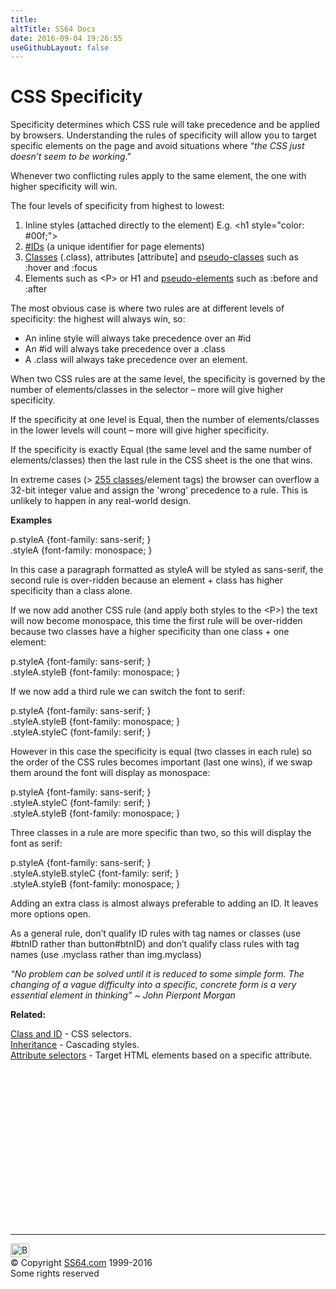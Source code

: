 ```yaml
---
title:
altTitle: SS64 Docs
date: 2016-09-04 19:26:55
useGithubLayout: false
---
```

<!-- #BeginLibraryItem "/Library/head_csssyntax.lbi" --><!-- #EndLibraryItem --><h1>CSS  Specificity</h1>
<p>Specificity  determines which CSS rule will take precedence and be applied by browsers. Understanding the rules of specificity will allow you to target specific elements on the page and avoid situations where “<i>the CSS just doesn’t seem to be working</i>.”</p>
<p>Whenever two conflicting rules apply to the same element, the one with higher specificity will win.</p>
<p>The four levels of specificity from highest to lowest: </p>
<ol>
<li> Inline styles (attached directly to the element) E.g. <span class="code">&lt;h1 style="color: #00f;"&gt;</span> </li>
<li><a href="syntax-class-id.html">#IDs</a> (a unique identifier for page elements) </li>
<li><a href="syntax-class-id.html">Classes</a> (.class), attributes  [attribute] and <a href="syntax-pseudo.html">pseudo-classes</a> such as <span class="code">:hover</span> and <span class="code">:focus</span></li>
<li> Elements such as<span class="code"> &lt;P&gt;</span> or <span class="code">H1</span> and <a href="syntax-pseudo.html">pseudo-elements</a> such as<span class="code"> :before</span> and <span class="code">:after</span></li>
</ol>
<p>The most obvious case is where two rules are at different levels of specificity: the highest will always win, so:</p>
<ul>
<li> An inline style will always take precedence over an <span class="code">#id</span></li>
<li> An <span class="code">#id</span> will 
always take precedence over a <span class="code">.class</span></li>
<li> A <span class="code">.class</span> will always take precedence over an <span class="code">element</span>.</li>
</ul>
<p>When two CSS rules are at the same level, the specificity is governed by the number of elements/classes in the selector – more will give higher specificity.</p>
<p>If the specificity at one level is  Equal, then the number of elements/classes in the lower levels will count – more will give higher specificity. </p>
<p>If the specificity is exactly Equal (the same level and the same number of elements/classes) then the last rule in the CSS sheet is the one that wins.</p>
<p>In  extreme cases (&gt; <a href="http://stackoverflow.com/questions/2809024/points-in-css-specificity">255 classes</a>/element tags) the browser can overflow a 32-bit integer value and assign the 'wrong' precedence to a rule. This is  unlikely to happen in any real-world design.</p>
<p><b>Examples</b></p>
<p class="code">p.styleA {font-family: <span class="winner">sans-serif</span>; }<br>
.styleA {font-family: monospace; }</p>
<p>In this case a paragraph formatted as styleA will be styled as sans-serif, the second rule is  over-ridden because an element + class has higher specificity than a class alone.</p>
<p>If we now add another CSS rule (and apply both styles to the <span class="code">&lt;P&gt;)</span> the text will now become monospace, this time the first rule will be over-ridden because  two classes have a higher specificity than one class + one element:</p>
<p class="code">p.styleA {font-family: sans-serif; }<br>
.styleA.styleB {font-family: <span class="winner">monospace</span>; }</p>
<p>If we now add a third rule we can switch the font to serif:</p>
<p class="code">p.styleA {font-family: sans-serif; }<br>
.styleA.styleB {font-family: monospace; }<br>
.styleA.styleC {font-family: <span class="winner">serif</span>; }</p>
<p>However in this case the specificity is equal (two classes in each rule) so the order of the CSS rules becomes important (last one wins),  if we swap them around the font will display as monospace:</p>
<p class="code">p.styleA {font-family: sans-serif; }<br>
 .styleA.styleC {font-family: serif; }<br>
.styleA.styleB {font-family: <span class="winner">monospace</span>; }</p>
<p>Three classes in a rule are more specific than two, so this will display the font as serif:</p>
<p class="code">p.styleA {font-family: sans-serif; }<br>
.styleA.styleB.styleC {font-family: <span class="winner">serif</span>; }<br>
.styleA.styleB {font-family: monospace; }</p>
<p>Adding an extra class is almost always preferable to adding an ID. It leaves more options open.</p>
<p>As a general rule, don’t qualify ID rules with tag names or classes (use <span class="code">#btnID</span> rather than <span class="code">button#btnID</span>) and don’t qualify class rules with tag names (use <span class="code">.myclass</span> rather than <span class="code">img.myclass</span>)</p>
<p class="quote"><i>“No problem can be solved until it is reduced to some simple form. The changing of a vague difficulty into a specific, concrete form is a very essential element in thinking” ~   John Pierpont Morgan</i></p><p><b>Related:</b></p>
<p><a href="syntax-class-id.html">Class and ID</a> - CSS selectors. <br>
<a href="syntax-cascading.html">Inheritance</a> - Cascading styles. <br>
<a href="syntax-attribute.html">Attribute selectors</a> - Target HTML elements based on a specific attribute.</p><!-- #BeginLibraryItem "/Library/foot_css.lbi" --><p>
<!-- CSS -->
<ins class="adsbygoogle" style="display:inline-block;width:300px;height:250px" data-ad-client="ca-pub-6140977852749469" data-ad-slot="2739097502"></ins>
<script>
(adsbygoogle = window.adsbygoogle || []).push({});
</script></p>
<hr>
<div id="bl" class="footer"><a href="syntax-specificity.html#"><img src="../images/top.png" width="30" height="22" alt="Back to the Top"></a></div>
<div id="br" class="footer, tagline">© Copyright <a href="http://ss64.com/">SS64.com</a> 1999-2016<br>
Some rights reserved</div><!-- #EndLibraryItem -->
